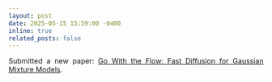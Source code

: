 ```yaml
---
layout: post
date: 2025-05-15 15:59:00 -0400
inline: true
related_posts: false
---
```

<div style="text-align: justify;">

Submitted a new paper: <a href="https://arxiv.org/abs/2412.09059" target="_blank">Go With the Flow: Fast Diffusion for Gaussian Mixture Models</a>.

</div>
